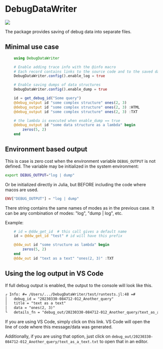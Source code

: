 # DebugDataWriter

[![](https://img.shields.io/badge/docs-stable-blue.svg)](https://rssdev10.github.io/DebugDataWriter.jl/stable)

The package provides saving of debug data into separate files. 

## Minimal use case
```julia
    using DebugDataWriter

    # Enable adding trace info with the @info macro
    # Each record contains links to the source code and to the saved data file 
    DebugDataWriter.config().enable_log = true

    # Enable saving dumps of data structures
    DebugDataWriter.config().enable_dump = true

    id = get_debug_id("Some query")
    @debug_output id "some complex structure" ones(2, 3)
    @debug_output id "some complex structure" ones(2, 3) :HTML
    @debug_output id "some complex structure" ones(2, 3) :TXT

    # the lambda is executed when enable_dump == true
    @debug_output id "some data structure as a lambda" begin
        zeros(5, 2)
    end
```

## Environment based output

This is case is zero cost when the environment variable `DEBUG_OUTPUT` is not defined.
The variable may be initialized in the system environment:

```bash
export DEBUG_OUTPUT="log | dump"
```

Or be initialized directly in Julia, but BEFORE including the code where macos are used.

```julia
ENV["DEBUG_OUTPUT"] = "log | dump"
```

There string contains the same names of modes as in the previous case. It can be any combination of modes: "log", "dump | log", etc.

Example:
```julia
    # id = @ddw_get_id  # this call gives a default name
    id = @ddw_get_id "test" # id will have this prefix

    @ddw_out id "some structure as lambda" begin
        zeros(5, 2)
    end
    @ddw_out id "text as a text" "ones(2, 3)" :TXT
```

## Using the log output in VS Code

If full debug output is enabled, the output to the console will look like this.
```txt
┌ Info: #= /Users/.../DebugDataWriter/test/runtests.jl:48 =#
│   debug_id = "20230330-084712-012_Another_query"
│   title = "text as a text"
│   data = "ones(2, 3)"
└   details_fn = "debug_out/20230330-084712-012_Another_query/text_as_a_text.txt"
```

If you are using VS Code, simply click on this link. VS Code will open the line of code where this message/data was generated.


Additionally, if you are using that option, just click on `debug_out/20230330-084712-012_Another_query/text_as_a_text.txt` to open that in an editor.
